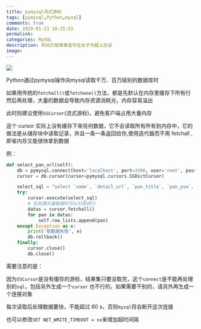 ```yaml
---
title: pymysql流式游标
tags: [pymysql,Python,mysql]
comments: true
date: 2020-01-23 10:25:53
permalink:
categories: MySQL
description: 世间万般难事皆可在女子大腿上办妥
image:
---
```


<img class="joel-img" src="http://image.joelyings.com/2020-01-23_1.jpg">

<!-- more -->

Python通过pymysql操作向mysql读取千万、百万级别的数据库时

如果用传统的``fetchall()``或``fetchone()``方法，都是先默认在内存里缓存下所有行然后再处理，大量的数据会导致内存资源消耗光，内存容易溢出

此时则建议使用``SSCursor``(流式游标)，避免客户端占用大量内存

这个 cursor 实际上没有缓存下来任何数据，它不会读取所有所有到内存中，它的做法是从储存块中读取记录，并且一条一条返回给你,使用迭代器而不用 fetchall ,即省内存又能很快拿到数据

例：

``` python
def select_pan_url(self):
    db = pymysql.connect(host='localhost', port=3306, user='root', passwd='', db='')
    cursor = db.cursor(cursor=pymysql.cursors.SSDictCursor)

    select_sql = "select `name`, `detail_url`, `pan_title`, `pan_psw`, `pan_real_url` from agepan_wj"
    try:
        cursor.execute(select_sql)
        # 在处理大量数据时可以分割进行
        datas = cursor.fetchall()
        for pan in datas:
            self.row_lists.append(pan)
    except Exception as e:
        print('取数据失败', e)
        db.rollback()
    finally:
        cursor.close()
        db.close()
```

需要注意的是：

因为``SSCursor``是没有缓存的游标，结果集只要没取完，这个``connect``是不能再处理别的``sql``，包括另外生成一个``cursor`` 也不行的，如果需要干别的，请另外再生成一个连接对象

每次读取后处理数据要快，不能超过 60 s，否则``mysql``将会断开这次连接

也可以修改``SET NET_WRITE_TIMEOUT = xx``来增加超时间隔

